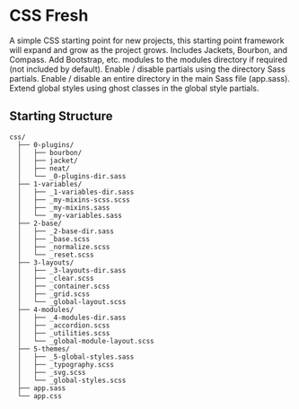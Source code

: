 # CSS Fresh

A simple CSS starting point for new projects, this starting point framework will expand and grow as the project grows. Includes Jackets, Bourbon, and Compass. Add Bootstrap, etc. modules to the modules directory if required (not included by default). Enable / disable partials using the directory Sass partials. Enable / disable an entire directory in the main Sass file (app.sass). Extend global styles using ghost classes in the global style partials.

## Starting Structure

```
css/
  ├── 0-plugins/
  │   ├── bourbon/
  │   ├── jacket/
  │   ├── neat/
  │   └── _0-plugins-dir.sass
  ├── 1-variables/
  │   ├── _1-variables-dir.sass
  │   ├── _my-mixins-scss.scss
  │   ├── _my-mixins.sass
  │   └── _my-variables.sass
  ├── 2-base/
  │   ├── _2-base-dir.sass
  │   ├── _base.scss
  │   ├── _normalize.scss
  │   └── _reset.scss  
  ├── 3-layouts/
  │   ├── _3-layouts-dir.sass
  │   ├── _clear.scss
  │   ├── _container.scss
  │   ├── _grid.scss
  │   └── _global-layout.scss
  ├── 4-modules/
  │   ├── _4-modules-dir.sass
  │   ├── _accordion.scss
  │   ├── _utilities.scss
  │   └── _global-module-layout.scss
  ├── 5-themes/
  │   ├── _5-global-styles.sass
  │   ├── _typography.scss
  │   ├── _svg.scss
  │   └── _global-styles.scss
  ├── app.sass
  └── app.css
```
